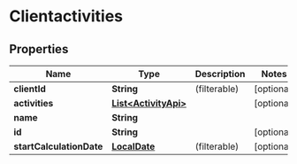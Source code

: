 
# Clientactivities

## Properties
Name | Type | Description | Notes
------------ | ------------- | ------------- | -------------
**clientId** | **String** |  (filterable) |  [optional]
**activities** | [**List&lt;ActivityApi&gt;**](ActivityApi.md) |  |  [optional]
**name** | **String** |  | 
**id** | **String** |  |  [optional]
**startCalculationDate** | [**LocalDate**](LocalDate.md) |  (filterable) |  [optional]



